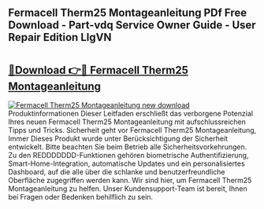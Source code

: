 ## Fermacell Therm25 Montageanleitung PDf Free Download - Part-vdq Service Owner Guide - User Repair Edition LlgVN

# <h2><a href="http://df7cccb.blite.top/?on=Fermacell+Therm25+Montageanleitung">🔗Download 👉🔴 Fermacell Therm25 Montageanleitung</a></h2>

[![Fermacell Therm25 Montageanleitung new download](https://i.imgur.com/lujVjoI.png)](http://df7cccb.blite.top/?on=Fermacell+Therm25+Montageanleitung)
Produktinformationen Dieser Leitfaden erschließt das verborgene Potenzial Ihres neuen Fermacell Therm25 Montageanleitung mit aufschlussreichen Tipps und Tricks. Sicherheit geht vor Fermacell Therm25 Montageanleitung, Immer Dieses Produkt wurde unter Berücksichtigung der Sicherheit entwickelt. Bitte beachten Sie beim Betrieb alle Sicherheitsvorkehrungen. Zu den REDDDDDDD-Funktionen gehören biometrische Authentifizierung, Smart-Home-Integration, automatische Updates und ein personalisiertes Dashboard, auf die alle über die schlanke und benutzerfreundliche Oberfläche zugegriffen werden kann. Wir sind hier, um Fermacell Therm25 Montageanleitung zu helfen. Unser Kundensupport-Team ist bereit, Ihnen bei Fragen oder Bedenken behilflich zu sein.
